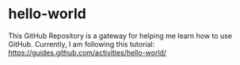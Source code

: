 # hello-world
This GitHub Repository is a gateway for helping me learn how to use GitHub.
Currently, I am following this tutorial: https://guides.github.com/activities/hello-world/
